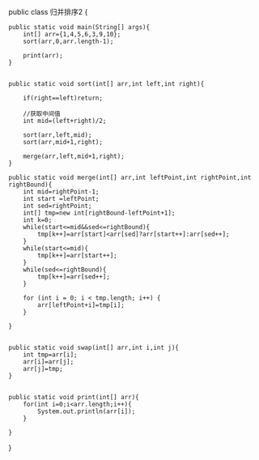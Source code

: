 public class 归并排序2 {

    public static void main(String[] args){
        int[] arr={1,4,5,6,3,9,10};
        sort(arr,0,arr.length-1);

        print(arr);
    }


    public static void sort(int[] arr,int left,int right){

        if(right==left)return;

        //获取中间值
        int mid=(left+right)/2;

        sort(arr,left,mid);
        sort(arr,mid+1,right);

        merge(arr,left,mid+1,right);
    }

    public static void merge(int[] arr,int leftPoint,int rightPoint,int rightBound){
        int mid=rightPoint-1;
        int start =leftPoint;
        int sed=rightPoint;
        int[] tmp=new int[rightBound-leftPoint+1];
        int k=0;
        while(start<=mid&&sed<=rightBound){
            tmp[k++]=arr[start]<arr[sed]?arr[start++]:arr[sed++];
        }
        while(start<=mid){
            tmp[k++]=arr[start++];
        }
        while(sed<=rightBound){
            tmp[k++]=arr[sed++];
        }

        for (int i = 0; i < tmp.length; i++) {
            arr[leftPoint+i]=tmp[i];
        }

    }


    public static void swap(int[] arr,int i,int j){
        int tmp=arr[i];
        arr[i]=arr[j];
        arr[j]=tmp;
    }


    public static void print(int[] arr){
        for(int i=0;i<arr.length;i++){
            System.out.println(arr[i]);
        }

    }


}

